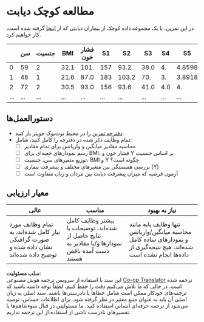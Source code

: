 <!--
CO_OP_TRANSLATOR_METADATA:
{
  "original_hash": "01d1b493e8b51a6ebb42524f6b1bcfff",
  "translation_date": "2025-08-24T00:11:56+00:00",
  "source_file": "1-Introduction/04-stats-and-probability/assignment.md",
  "language_code": "fa"
}
-->
# مطالعه کوچک دیابت

در این تمرین، با یک مجموعه داده کوچک از بیماران دیابتی که از [اینجا](https://www4.stat.ncsu.edu/~boos/var.select/diabetes.html) گرفته شده است، کار خواهیم کرد.

|   | سن | جنسیت | BMI | فشار خون | S1 | S2 | S3 | S4 | S5 | S6 | Y  |
|---|-----|-----|-----|----|----|----|----|----|----|----|----|
| 0 | 59 | 2 | 32.1 | 101. | 157 | 93.2 | 38.0 | 4. | 4.8598 | 87 | 151 |
| 1 | 48 | 1 | 21.6 | 87.0 | 183 | 103.2 | 70. | 3. | 3.8918 | 69 | 75 |
| 2 | 72 | 2 | 30.5 | 93.0 | 156 | 93.6 | 41.0 | 4.0 | 4. | 85 | 141 |
| ... | ... | ... | ... | ...| ...| ...| ...| ...| ...| ...| ... |

## دستورالعمل‌ها

* [دفترچه تمرین](../../../../1-Introduction/04-stats-and-probability/assignment.ipynb) را در محیط نوت‌بوک جویتر باز کنید.
* تمام وظایف ذکر شده در دفترچه را کامل کنید، شامل:
   * [ ] محاسبه مقادیر میانگین و واریانس برای تمام مقادیر
   * [ ] رسم نمودارهای جعبه‌ای برای BMI، فشار خون و Y بر اساس جنسیت
   * [ ] توزیع متغیرهای سن، جنسیت، BMI و Y چگونه است؟
   * [ ] بررسی همبستگی بین متغیرهای مختلف و پیشرفت بیماری (Y)
   * [ ] آزمون فرضیه که میزان پیشرفت دیابت بین مردان و زنان متفاوت است

## معیار ارزیابی

عالی | مناسب | نیاز به بهبود
--- | --- | -- |
تمام وظایف مورد نیاز کامل شده‌اند، به صورت گرافیکی نشان داده شده و توضیح داده شده‌اند | بیشتر وظایف کامل شده‌اند، توضیحات یا نتایج حاصل از نمودارها و/یا مقادیر به دست آمده ناقص هستند | تنها وظایف پایه مانند محاسبه میانگین/واریانس و نمودارهای ساده کامل شده‌اند، هیچ نتیجه‌گیری از داده‌ها انجام نشده است

**سلب مسئولیت**:  
این سند با استفاده از سرویس ترجمه هوش مصنوعی [Co-op Translator](https://github.com/Azure/co-op-translator) ترجمه شده است. در حالی که ما تلاش می‌کنیم دقت را حفظ کنیم، لطفاً توجه داشته باشید که ترجمه‌های خودکار ممکن است شامل خطاها یا نادرستی‌ها باشند. سند اصلی به زبان اصلی آن باید به عنوان منبع معتبر در نظر گرفته شود. برای اطلاعات حساس، توصیه می‌شود از ترجمه حرفه‌ای انسانی استفاده کنید. ما مسئولیتی در قبال سوءتفاهم‌ها یا تفسیرهای نادرست ناشی از استفاده از این ترجمه نداریم.